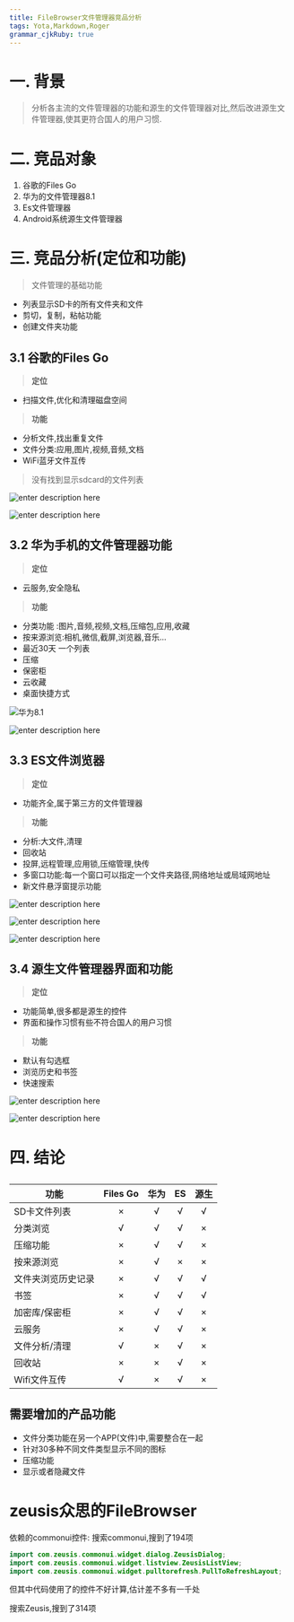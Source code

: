 ```yaml
---
title: FileBrowser文件管理器竞品分析
tags: Yota,Markdown,Roger
grammar_cjkRuby: true
---
```


# 一. 背景
> 分析各主流的文件管理器的功能和源生的文件管理器对比,然后改进源生文件管理器,使其更符合国人的用户习惯.

# 二. 竞品对象
1. 谷歌的Files Go
2. 华为的文件管理器8.1
3. Es文件管理器
4. Android系统源生文件管理器

# 三. 竞品分析(定位和功能)

> 文件管理的基础功能
- 列表显示SD卡的所有文件夹和文件
- 剪切，复制，粘帖功能
- 创建文件夹功能

## 3.1 谷歌的Files Go
> **定位**
- 扫描文件,优化和清理磁盘空间
> **功能**
- 分析文件,找出重复文件
- 文件分类:应用,图片,视频,音频,文档
- WiFi蓝牙文件互传

> 没有找到显示sdcard的文件列表

![enter description here](./images/FilesGo_Analysis.png "FilesGo_Analysis")

![enter description here](./images/FilesGo_Category.png "FilesGo_Category")

## 3.2 华为手机的文件管理器功能
> **定位**
- 云服务,安全隐私
> **功能**
- 分类功能 :图片,音频,视频,文档,压缩包,应用,收藏
- 按来源浏览:相机,微信,截屏,浏览器,音乐...
- 最近30天 一个列表
- 压缩
- 保密柜
- 云收藏
- 桌面快捷方式

![华为8.1](./images/huaweiFileBrowser8.png "huaweiFileBrowser8")

![enter description here](./images/huaweiFileBrowser8_editFile.png "huaweiFileBrowser8_editFile")

## 3.3 ES文件浏览器
> **定位**
- 功能齐全,属于第三方的文件管理器
> **功能**
- 分析:大文件,清理
- 回收站
- 投屏,远程管理,应用锁,压缩管理,快传
- 多窗口功能:每一个窗口可以指定一个文件夹路径,网络地址或局域网地址
- 新文件悬浮窗提示功能

![enter description here](./images/ESFileBrowser.png "ESFileBrowser")

![enter description here](./images/ESFileBrowser_EditFile.png "ESFileBrowser_EditFile")

![enter description here](./images/ESFileBrowser_mutilWindows.png "ESFileBrowser_mutilWindows")

## 3.4 源生文件管理器界面和功能
> **定位**
- 功能简单,很多都是源生的控件
- 界面和操作习惯有些不符合国人的用户习惯
> **功能**
- 默认有勾选框
- 浏览历史和书签
- 快速搜索

![enter description here](./images/FileBrowser.png "FileBrowser")

![enter description here](./images/FileBrowserEditFile.png "FileBrowserEditFile")

# 四. 结论
## 
| 功能 | Files Go | 华为 | ES | 源生 |
| - | :-: | :-: | :-: | :-: |
| SD卡文件列表 | × | √ | √ | √ |
| 分类浏览 | √ | √ | √ | × |
| 压缩功能 | × | √ | √ | × |
| 按来源浏览 | × | √ | × | × |
| 文件夹浏览历史记录 | × | √ | √ | √ |
| 书签 | × | √ | √ | √ |
| 加密库/保密柜 | × | √ | √ | × |
| 云服务 | × | √ | √ | × |
| 文件分析/清理 | √ | × | √ | × |
| 回收站 | × | × | √ | × |
| Wifi文件互传 | √ | × | √ | × |



## 需要增加的产品功能
-  文件分类功能在另一个APP(文件)中,需要整合在一起
- 针对30多种不同文件类型显示不同的图标
- 压缩功能
- 显示或者隐藏文件

# zeusis众思的FileBrowser
依赖的commonui控件:
搜索commonui,搜到了194项
```java
import com.zeusis.commonui.widget.dialog.ZeusisDialog;
import com.zeusis.commonui.widget.listview.ZeusisListView;
import com.zeusis.commonui.widget.pulltorefresh.PullToRefreshLayout;
```
但其中代码使用了的控件不好计算,估计差不多有一千处

搜索Zeusis,搜到了314项 